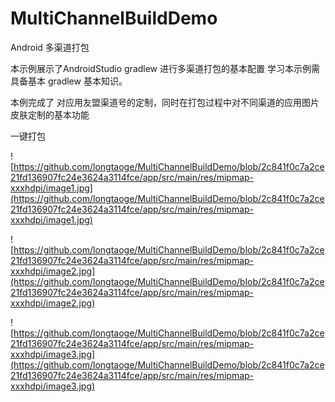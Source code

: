 # MultiChannelBuildDemo
Android 多渠道打包


本示例展示了AndroidStudio gradlew 进行多渠道打包的基本配置
学习本示例需具备基本 gradlew 基本知识。

本例完成了 对应用友盟渠道号的定制，同时在打包过程中对不同渠道的应用图片皮肤定制的基本功能

一键打包


![https://github.com/longtaoge/MultiChannelBuildDemo/blob/2c841f0c7a2ce21fd136907fc24e3624a3114fce/app/src/main/res/mipmap-xxxhdpi/image1.jpg](https://github.com/longtaoge/MultiChannelBuildDemo/blob/2c841f0c7a2ce21fd136907fc24e3624a3114fce/app/src/main/res/mipmap-xxxhdpi/image1.jpg)




![https://github.com/longtaoge/MultiChannelBuildDemo/blob/2c841f0c7a2ce21fd136907fc24e3624a3114fce/app/src/main/res/mipmap-xxxhdpi/image2.jpg](https://github.com/longtaoge/MultiChannelBuildDemo/blob/2c841f0c7a2ce21fd136907fc24e3624a3114fce/app/src/main/res/mipmap-xxxhdpi/image2.jpg)


![https://github.com/longtaoge/MultiChannelBuildDemo/blob/2c841f0c7a2ce21fd136907fc24e3624a3114fce/app/src/main/res/mipmap-xxxhdpi/image3.jpg](https://github.com/longtaoge/MultiChannelBuildDemo/blob/2c841f0c7a2ce21fd136907fc24e3624a3114fce/app/src/main/res/mipmap-xxxhdpi/image3.jpg)